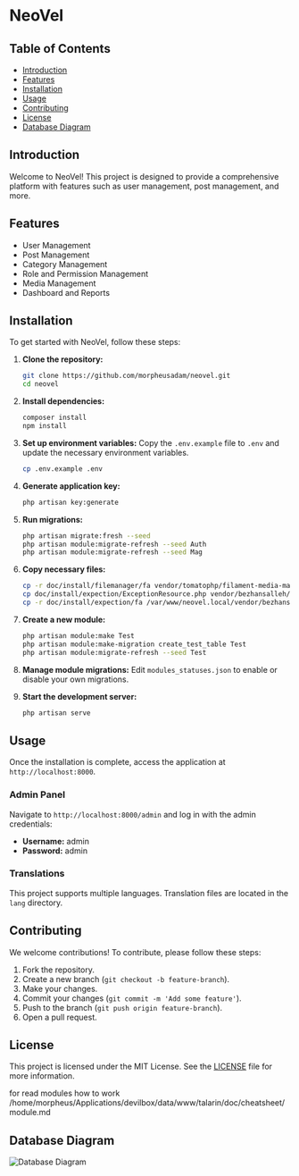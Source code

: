 # NeoVel

## Table of Contents
- [Introduction](#introduction)
- [Features](#features)
- [Installation](#installation)
- [Usage](#usage)
- [Contributing](#contributing)
- [License](#license)
- [Database Diagram](#database-diagram)

## Introduction
Welcome to NeoVel! This project is designed to provide a comprehensive platform with features such as user management, post management, and more.

## Features
- User Management
- Post Management
- Category Management
- Role and Permission Management
- Media Management
- Dashboard and Reports

## Installation
To get started with NeoVel, follow these steps:

1. **Clone the repository:**
    ```bash
    git clone https://github.com/morpheusadam/neovel.git
    cd neovel
    ```

2. **Install dependencies:**
    ```bash
    composer install
    npm install
    ```

3. **Set up environment variables:**
    Copy the `.env.example` file to `.env` and update the necessary environment variables.
    ```bash
    cp .env.example .env
    ```

4. **Generate application key:**
    ```bash
    php artisan key:generate
    ```

5. **Run migrations:**
    ```bash
    php artisan migrate:fresh --seed
    php artisan module:migrate-refresh --seed Auth
    php artisan module:migrate-refresh --seed Mag
    ```

    

6. **Copy necessary files:**
    ```bash
    cp -r doc/install/filemanager/fa vendor/tomatophp/filament-media-manager/resources/lang/
    cp doc/install/expection/ExceptionResource.php vendor/bezhansalleh/filament-exceptions/src/Resources/ExceptionResource.php
    cp -r doc/install/expection/fa /var/www/neovel.local/vendor/bezhansalleh/filament-exceptions/resources/lang
    ```

7. **Create a new module:**
    ```bash
    php artisan module:make Test
    php artisan module:make-migration create_test_table Test
    php artisan module:migrate-refresh --seed Test
    ```

8. **Manage module migrations:**
    Edit `modules_statuses.json` to enable or disable your own migrations.

9. **Start the development server:**
    ```bash
    php artisan serve
    ```

## Usage
Once the installation is complete, access the application at `http://localhost:8000`.

### Admin Panel
Navigate to `http://localhost:8000/admin` and log in with the admin credentials:
- **Username:** admin
- **Password:** admin

### Translations
This project supports multiple languages. Translation files are located in the `lang` directory.

## Contributing
We welcome contributions! To contribute, please follow these steps:

1. Fork the repository.
2. Create a new branch (`git checkout -b feature-branch`).
3. Make your changes.
4. Commit your changes (`git commit -m 'Add some feature'`).
5. Push to the branch (`git push origin feature-branch`).
6. Open a pull request.

## License
This project is licensed under the MIT License. See the [LICENSE](LICENSE) file for more information.

for read modules how to work
/home/morpheus/Applications/devilbox/data/www/talarin/doc/cheatsheet/module.md

## Database Diagram
![Database Diagram](https://dbdiagram.io/d/66d220d2eef7e08f0e44da9d)
